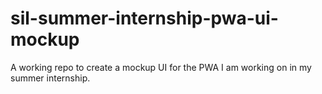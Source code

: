 # sil-summer-internship-pwa-ui-mockup
A working repo to create a mockup UI for the PWA I am working on in my summer internship.
